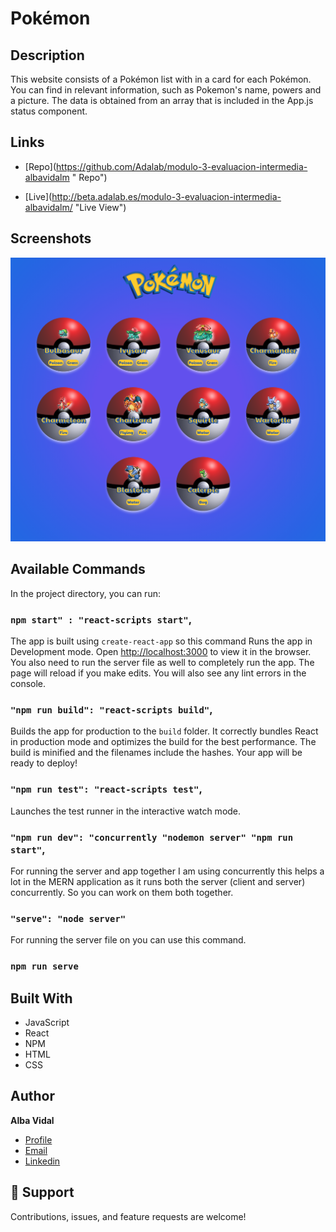 # Pokémon

## Description

This website consists of a Pokémon list with in a card for each Pokémon. You can find in relevant information, such as Pokemon's name, powers and a picture. The data is obtained from an array that is included in the App.js status component.

## Links

- [Repo](https://github.com/Adalab/modulo-3-evaluacion-intermedia-albavidalm <project-name> "<project-name> Repo")

- [Live](http://beta.adalab.es/modulo-3-evaluacion-intermedia-albavidalm/ <Homepage url> "Live View")

## Screenshots

![Home Page](src/images/pokemon_screen.png "Home Page")

## Available Commands

In the project directory, you can run:

### `npm start" : "react-scripts start"`,

The app is built using `create-react-app` so this command Runs the app in Development mode. Open [http://localhost:3000](http://localhost:3000) to view it in the browser. You also need to run the server file as well to completely run the app. The page will reload if you make edits.
You will also see any lint errors in the console.

### `"npm run build": "react-scripts build"`,

Builds the app for production to the `build` folder. It correctly bundles React in production mode and optimizes the build for the best performance. The build is minified and the filenames include the hashes. Your app will be ready to deploy!

### `"npm run test": "react-scripts test"`,

Launches the test runner in the interactive watch mode.

### `"npm run dev": "concurrently "nodemon server" "npm run start"`,

For running the server and app together I am using concurrently this helps a lot in the MERN application as it runs both the server (client and server) concurrently. So you can work on them both together.

### `"serve": "node server"`

For running the server file on you can use this command.

### `npm run serve`

## Built With

- JavaScript
- React
- NPM
- HTML
- CSS

## Author

**Alba Vidal**

- [Profile](https://github.com/albavidalm "Alba Vidal")
- [Email](mailto:albavidalm@gmail.com?subject=Hi "Hi!")
- [Linkedin](https://www.linkedin.com/in/albavidalm/ "Let's work together!")

## 🖤 Support

Contributions, issues, and feature requests are welcome!
